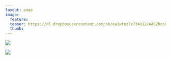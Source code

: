```yaml
---
layout: page
image:
  feature:
  teaser: https://dl.dropboxusercontent.com/sh/ea1wtnz7z734o12/AAB2hocCecidisQZ_70WWSDca/luontokuvat/kes%C3%A4/2/DSC33362-245px.jpg
  thumb:
---
```


[![](https://dl.dropboxusercontent.com/sh/ea1wtnz7z734o12/AABSqRimOTPaEaJVfLZICLata/luontokuvat/kes%C3%A4/2/DSC33362-800px.jpg)](https://dl.dropboxusercontent.com/sh/ea1wtnz7z734o12/AADD-rJ9BebSmXs46PRhU5cNa/luontokuvat/kes%C3%A4/2/DSC33362.jpg)

[![](https://dl.dropboxusercontent.com/sh/ea1wtnz7z734o12/AAAQYmPoJDYLBgh2EPFssi_1a/luontokuvat/kes%C3%A4/2/DSC33363-800px.jpg)](https://dl.dropboxusercontent.com/sh/ea1wtnz7z734o12/AAAvQNjDABSJi7JlFtFqW_bVa/luontokuvat/kes%C3%A4/2/DSC33363.jpg)
